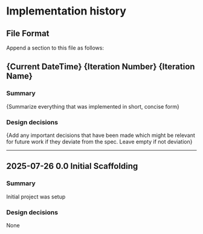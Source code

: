 # Implementation history

## File Format

Append a section to this file as follows:

## {Current DateTime} {Iteration Number} {Iteration Name}

### Summary

{Summarize everything that was implemented in short, concise form}

### Design decisions

{Add any important decisions that have been made which might be relevant for future work if they deviate from the spec. Leave empty if not deviation}

---

## 2025-07-26 0.0 Initial Scaffolding

### Summary

Initial project was setup

### Design decisions

None

